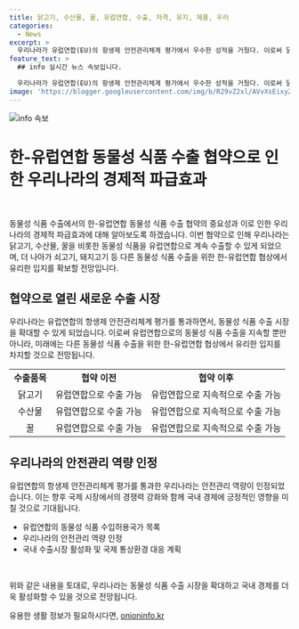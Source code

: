 ```yaml
---
title: 닭고기, 수산물, 꿀, 유럽연합, 수출, 자격, 유지, 제품, 우리
categories:
  - News
excerpt: >
  우리나라가 유럽연합(EU)의 항생제 안전관리체계 평가에서 우수한 성적을 거뒀다. 이로써 닭고기, 수산물, 꿀 등의 동물성 식품을 유럽연합으로 계속 수출 가능해졌으며, 앞으로 쇠고기, 돼지고기 등의 수출에도 유리한 위치를 차지할 전망이다. 이에 대응하여 정부는 수출을 지원하고 교역국과의 협력을 강화하며 국제 통상환경 변화에 선제적으로 대응할 계획이다. (150자)
feature_text: >
  ## info 실시간 뉴스 속보입니다.

  우리나라가 유럽연합(EU)의 항생제 안전관리체계 평가에서 우수한 성적을 거뒀다. 이로써 닭고기, 수산물, 꿀 등의 동물성 식품을 유럽연합으로 계속 수출 가능해졌으며, 앞으로 쇠고기, 돼지고기 등의 수출에도 유리한 위치를 차지할 전망이다. 이에 대응하여 정부는 수출을 지원하고 교역국과의 협력을 강화하며 국제 통상환경 변화에 선제적으로 대응할 계획이다. (150자)
image: 'https://blogger.googleusercontent.com/img/b/R29vZ2xl/AVvXsEixyZcFfHzMRdzZMjFBmAUKJYCLCGyLL1o632UiGVXcaFdKo_bkvkuCioo0uUKlGfBVcT3P84aROyZIXSBEx3Aw5nCQ3pTgDom1WDC4m8eifvWiAmWEEVb4x6G_l8C0QH225ldMjyaFvpxGEBGNO37VmDTDMHGhJPq73UglMfDca1-0aw/s1600/blogspot.png'
---
```


<p><img src="https://blogger.googleusercontent.com/img/b/R29vZ2xl/AVvXsEixyZcFfHzMRdzZMjFBmAUKJYCLCGyLL1o632UiGVXcaFdKo_bkvkuCioo0uUKlGfBVcT3P84aROyZIXSBEx3Aw5nCQ3pTgDom1WDC4m8eifvWiAmWEEVb4x6G_l8C0QH225ldMjyaFvpxGEBGNO37VmDTDMHGhJPq73UglMfDca1-0aw/s1600/blogspot.png" alt="info 속보" /></p>

<h1>한-유럽연합 동물성 식품 수출 협약으로 인한 우리나라의 경제적 파급효과</h1>

<p data-ke-size="size16">&nbsp;</p>

<p>동물성 식품 수출에서의 한-유럽연합 동물성 식품 수출 협약의 중요성과 이로 인한 우리나라의 경제적 파급효과에 대해 알아보도록 하겠습니다. 이번 협약으로 인해 우리나라는 닭고기, 수산물, 꿀을 비롯한 동물성 식품을 유럽연합으로 계속 수출할 수 있게 되었으며, 더 나아가 쇠고기, 돼지고기 등 다른 동물성 식품 수출을 위한 한-유럽연합 협상에서 유리한 입지를 확보할 전망입니다.</p></p>

<h2 data-ke-size="size26">협약으로 열린 새로운 수출 시장</h2>

<p data-ke-size="size16">우리나라는 유럽연합의 항생제 안전관리체계 평가를 통과하면서, 동물성 식품 수출 시장을 확대할 수 있게 되었습니다. 이로써 유럽연합으로의 동물성 식품 수출을 지속할 뿐만 아니라, 미래에는 다른 동물성 식품 수출을 위한 한-유럽연합 협상에서 유리한 입지를 차지할 것으로 전망됩니다.</p>

<table>
    <tr>
        <td style="text-align: center; height: 17px;"><b>수출품목</b></td>
        <td style="text-align: center; height: 17px;"><b>협약 이전</b></td>
        <td style="text-align: center; height: 17px;"><b>협약 이후</b></td>
    </tr>
    <tr>
        <td style="text-align: center; height: 17px;">닭고기</td>
        <td style="text-align: center; height: 17px;">유럽연합으로 수출 가능</td>
        <td style="text-align: center; height: 17px;">유럽연합으로 지속적으로 수출 가능</td>
    </tr>
    <tr>
        <td style="text-align: center; height: 17px;">수산물</td>
        <td style="text-align: center; height: 17px;">유럽연합으로 수출 가능</td>
        <td style="text-align: center; height: 17px;">유럽연합으로 지속적으로 수출 가능</td>
    </tr>
    <tr>
        <td style="text-align: center; height: 17px;">꿀</td>
        <td style="text-align: center; height: 17px;">유럽연합으로 수출 가능</td>
        <td style="text-align: center; height: 17px;">유럽연합으로 지속적으로 수출 가능</td>
    </tr>
</table>

<h2 data-ke-size="size26">우리나라의 안전관리 역량 인정</h2>

<p data-ke-size="size16">유럽연합의 항생제 안전관리체계 평가를 통과한 우리나라는 안전관리 역량이 인정되었습니다. 이는 향후 국제 시장에서의 경쟁력 강화와 함께 국내 경제에 긍정적인 영향을 미칠 것으로 기대됩니다.</p>

<ul>
    <li>유럽연합의 동물성 식품 수입허용국가 목록</li>
    <li>우리나라의 안전관리 역량 인정</li>
    <li>국내 수출시장 활성화 및 국제 통상환경 대응 계획</li>
</ul>

<p data-ke-size="size16">&nbsp;</p>

<p>위와 같은 내용을 토대로, 우리나라는 동물성 식품 수출 시장을 확대하고 국내 경제를 더욱 활성화할 수 있을 것으로 전망됩니다.</p>
유용한 생활 정보가 필요하시다면, <a href="https://onioninfo.kr" rel="dofollow">onioninfo.kr</a>


